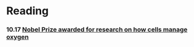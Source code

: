 # Reading
### 10.17 [Nobel Prize awarded for research on how cells manage oxygen](https://github.com/notlcry/notlcry.github.io/blob/master/1017.md)
